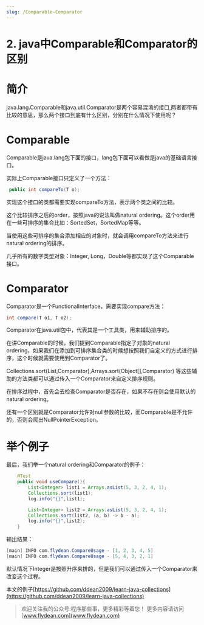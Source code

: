 ```yaml
---
slug: /Comparable-Comparator
---
```


# 2. java中Comparable和Comparator的区别

# 简介

java.lang.Comparable和java.util.Comparator是两个容易混淆的接口,两者都带有比较的意思，那么两个接口到底有什么区别，分别在什么情况下使用呢？

# Comparable

Comparable是java.lang包下面的接口，lang包下面可以看做是java的基础语言接口。

实际上Comparable接口只定义了一个方法：

~~~java
 public int compareTo(T o);
~~~

实现这个接口的类都需要实现compareTo方法，表示两个类之间的比较。

这个比较排序之后的order，按照java的说法叫做natural ordering。这个order用在一些可排序的集合比如：SortedSet，SortedMap等等。

当使用这些可排序的集合添加相应的对象时，就会调用compareTo方法来进行natural ordering的排序。

几乎所有的数字类型对象：Integer, Long，Double等都实现了这个Comparable接口。

# Comparator

Comparator是一个FunctionalInterface，需要实现compare方法：

~~~java
int compare(T o1, T o2);
~~~

Comparator在java.util包中，代表其是一个工具类，用来辅助排序的。

在讲Comparable的时候，我们提到Comparable指定了对象的natural ordering，如果我们在添加到可排序集合类的时候想按照我们自定义的方式进行排序，这个时候就需要使用到Comparator了。

Collections.sort(List,Comparator),Arrays.sort(Object[],Comparator) 等这些辅助的方法类都可以通过传入一个Comparator来自定义排序规则。

在排序过程中，首先会去检查Comparator是否存在，如果不存在则会使用默认的natural ordering。

还有一个区别就是Comparator允许对null参数的比较，而Comparable是不允许的，否则会爬出NullPointerException。


# 举个例子

最后，我们举一个natural ordering和Comparator的例子：

~~~java
    @Test
    public void useCompare(){
        List<Integer> list1 = Arrays.asList(5, 3, 2, 4, 1);
        Collections.sort(list1);
        log.info("{}",list1);

        List<Integer> list2 = Arrays.asList(5, 3, 2, 4, 1);
        Collections.sort(list2, (a, b) -> b - a);
        log.info("{}",list2);
    }
~~~

输出结果：

~~~java
[main] INFO com.flydean.CompareUsage - [1, 2, 3, 4, 5]
[main] INFO com.flydean.CompareUsage - [5, 4, 3, 2, 1]
~~~

默认情况下Integer是按照升序来排的，但是我们可以通过传入一个Comparator来改变这个过程。

本文的例子[https://github.com/ddean2009/learn-java-collections](https://github.com/ddean2009/learn-java-collections)

> 欢迎关注我的公众号:程序那些事，更多精彩等着您！
> 更多内容请访问 [www.flydean.com](www.flydean.com)
